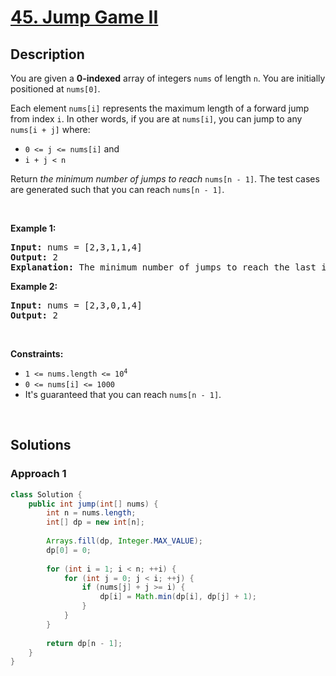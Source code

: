 # [45. Jump Game II](https://leetcode.com/problems/jump-game-ii)

## Description

<p>You are given a <strong>0-indexed</strong> array of integers <code>nums</code> of length <code>n</code>. You are initially positioned at <code>nums[0]</code>.</p>

<p>Each element <code>nums[i]</code> represents the maximum length of a forward jump from index <code>i</code>. In other words, if you are at <code>nums[i]</code>, you can jump to any <code>nums[i + j]</code> where:</p>

<ul>
    <li><code>0 &lt;= j &lt;= nums[i]</code> and</li>
    <li><code>i + j &lt; n</code></li>
</ul>

<p>Return <em>the minimum number of jumps to reach </em><code>nums[n - 1]</code>. The test cases are generated such that you can reach <code>nums[n - 1]</code>.</p>
<p>&nbsp;</p>

<p><strong class="example">Example 1:</strong></p>
<pre>
<strong>Input:</strong> nums = [2,3,1,1,4]
<strong>Output:</strong> 2
<strong>Explanation:</strong> The minimum number of jumps to reach the last index is 2. Jump 1 step from index 0 to 1, then 3 steps to the last index.
</pre>

<p><strong class="example">Example 2:</strong></p>
<pre>
<strong>Input:</strong> nums = [2,3,0,1,4]
<strong>Output:</strong> 2
</pre>
<p>&nbsp;</p>

<p><strong>Constraints:</strong></p>
<ul>
    <li><code>1 &lt;= nums.length &lt;= 10<sup>4</sup></code></li>
    <li><code>0 &lt;= nums[i] &lt;= 1000</code></li>
    <li>It&#39;s guaranteed that you can reach <code>nums[n - 1]</code>.</li>
</ul>
<p>&nbsp;</p>

## Solutions

### **Approach 1**

```java
class Solution {
    public int jump(int[] nums) {
        int n = nums.length;
        int[] dp = new int[n];
        
        Arrays.fill(dp, Integer.MAX_VALUE);
        dp[0] = 0;
        
        for (int i = 1; i < n; ++i) {
            for (int j = 0; j < i; ++j) {
                if (nums[j] + j >= i) {
                    dp[i] = Math.min(dp[i], dp[j] + 1);
                }
            }
        }
        
        return dp[n - 1];
    }
}
```
